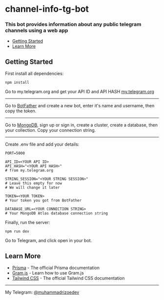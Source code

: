 # channel-info-tg-bot

### This bot provides information about any public telegram channels using a web app

- [Getting Started](https://github.com/MuhammadrizoDeveloper/channel-info-tg-bot/blob/master/README.md#getting-started)
- [Learn More](https://github.com/MuhammadrizoDeveloper/channel-info-tg-bot/blob/master/README.md#learn-more)

## Getting Started

First install all dependencies:

```
npm install
```

Go to my.telegram.org and get your API ID and API HASH
[my.telegram.org](https://my.telegram.org)

---

Go to [BotFather](https://t.me/BotFather) and create a new bot, enter it's name and username, then copy the token.

---

Go to [MongoDB](https://mongodb.com), sign up or sign in, create a cluster, create a database, then your collection. Copy your connection string.

---

Create .env file and add your details:

```
PORT=5000

API_ID=<YOUR API ID>
API_HASH="<YOUR API HASH>"
# from my.telegram.org

STRING_SESSION="<YOUR STRING SESSION>"
# Leave this empty for now
# We will change it later

TOKEN=<YOUR TOKEN>
# Your token you got from BotFather

DATABASE_URL=<YOUR CONNECTION STRING>
# Your MongoDB Atlas database connection string
```

Finally, run the server:
```
npm run dev
```

Go to Telegram, and click open in your bot.

## Learn More
- [Prisma](https://www.prisma.io/docs) - The official Prisma documentation
- [Gram.js](https://gram.js.org/) - Learn how to use Gram.js
- [Tailwind CSS](https://tailwindcss.com/docs) - The official Tailwind CSS documentation

---

My Telegram: [@muhammadrizoedev](https://t.me/muhammadrizodev)
